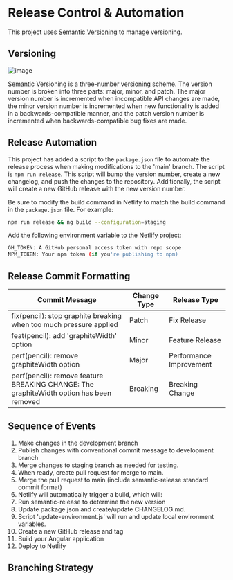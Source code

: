 # Release Control & Automation

This project uses [Semantic Versioning](https://semver.org/) to manage versioning.

## Versioning

![image](https://miro.medium.com/v2/resize:fit:720/format:webp/1*_XyzR-4n2k1yXM-O4n7sMw.jpeg)

Semantic Versioning is a three-number versioning scheme. The version number is broken into three parts: major, minor, and patch. The major version number is incremented when incompatible API changes are made, the minor version number is incremented when new functionality is added in a backwards-compatible manner, and the patch version number is incremented when backwards-compatible bug fixes are made.

## Release Automation

This project has added a script to the `package.json` file to automate the release process when making modifications to the 'main' branch. The script is `npm run release`. This script will bump the version number, create a new changelog, and push the changes to the repository. Additionally, the script will create a new GitHub release with the new version number.

Be sure to modify the build command in Netlify to match the build command in the `package.json` file. For example:

```bash
npm run release && ng build --configuration=staging
```

Add the following environment variable to the Netlify project:

```bash
GH_TOKEN: A GitHub personal access token with repo scope
NPM_TOKEN: Your npm token (if you're publishing to npm)

```

## Release Commit Formatting

| Commit Message                                                                          | Change Type | Release Type            |
| --------------------------------------------------------------------------------------- | ----------- | ----------------------- |
| fix(pencil): stop graphite breaking when too much pressure applied                      | Patch       | Fix Release             |
| feat(pencil): add 'graphiteWidth' option                                                | Minor       | Feature Release         |
| perf(pencil): remove graphiteWidth option                                               | Major       | Performance Improvement |
| perf(pencil): remove feature BREAKING CHANGE: The graphiteWidth option has been removed | Breaking    | Breaking Change         |

## Sequence of Events

1. Make changes in the development branch
2. Publish changes with conventional commit message to development branch
3. Merge changes to staging branch as needed for testing.
4. When ready, create pull request for merge to main.
5. Merge the pull request to main (include semantic-release standard commit format)
6. Netlify will automatically trigger a build, which will:
7. Run semantic-release to determine the new version
8. Update package.json and create/update CHANGELOG.md. 
9. Script 'update-environment.js' will run and update local environment variables.
10. Create a new GitHub release and tag
11. Build your Angular application
12. Deploy to Netlify

## Branching Strategy
